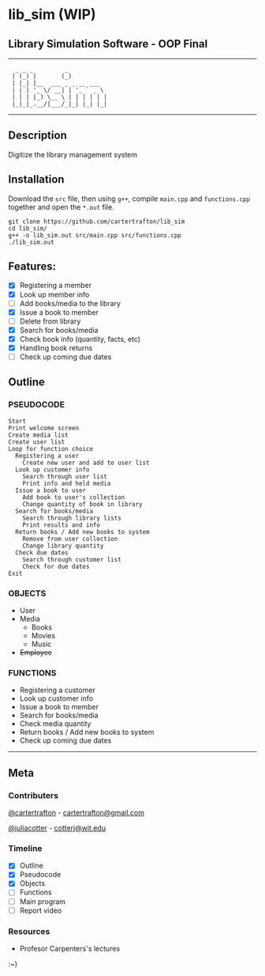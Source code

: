 # lib_sim (WIP)
## Library Simulation Software - OOP Final
----------------------------------------------------------------------------
	  _ _ _         _           
	 | (_) |       (_)          
	 | |_| |__  ___ _ _ __ ___  
	 | | | '_ \/ __| | '_ ` _ \ 
	 | | | |_) \__ \ | | | | | |
	 |_|_|_.__/|___/_|_| |_| |_|
                            
 
----------------------------------------------------------------------------

## Description 
Digitize the library management system 

## Installation
Download the ```src``` file, then using ```g++```, compile ```main.cpp``` and ```functions.cpp``` together and open the ```*.out``` file.

```
git clone https://github.com/cartertrafton/lib_sim
cd lib_sim/
g++ -o lib_sim.out src/main.cpp src/functions.cpp
./lib_sim.out
```

## Features:
  - [x] Registering a member 
  - [x] Look up member info
  - [ ] Add books/media to the library
  - [x] Issue a book to member
  - [ ] Delete from library	
  - [x] Search for books/media
  - [x] Check book info (quantity, facts, etc)
  - [x] Handling book returns
  - [ ] Check up coming due dates

## Outline

### PSEUDOCODE
```
Start
Print welcome screen
Create media list
Create user list
Loop for function choice
  Registering a user
    Create new user and add to user list
  Look up customer info
    Search through user list
    Print info and held media
  Issue a book to user
    Add book to user's collection
    Change quantity of book in library
  Search for books/media
    Search through library lists 
    Print results and info
  Return books / Add new books to system
    Remove from user collection
    Change library quantity
  Check due dates
    Search through customer list
    Check for due dates
Exit
```

###  OBJECTS

- User
- Media
	- Books
	- Movies
	- Music
- ~~Employee~~

### FUNCTIONS

- Registering a customer
- Look up customer info
- Issue a book to member
- Search for books/media
- Check media quantity
- Return books / Add new books to system
- Check up coming due dates

----------------------------------------------------------------------------

## Meta
### Contributers
[@cartertrafton](https://github.com/cartertrafton/) - cartertrafton@gmail.com

[@juliacotter](https://github.com/juliacotter) - cotterj@wit.edu

### Timeline
- [x] Outline
- [x] Pseudocode 
- [x] Objects
- [ ] Functions
- [ ] Main program
- [ ] Report video

### Resources
- Profesor Carpenters's lectures


:~)
